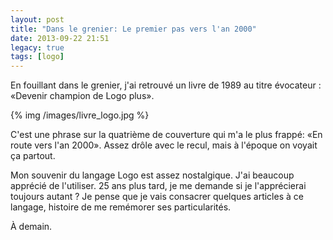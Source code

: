 ```yaml
---
layout: post
title: "Dans le grenier: Le premier pas vers l'an 2000"
date: 2013-09-22 21:51
legacy: true
tags: [logo]
---
```


En fouillant dans le grenier, j'ai retrouvé un livre de 1989 au titre
évocateur : «Devenir champion de Logo plus».

{% img /images/livre_logo.jpg %}

<!-- more -->

C'est une phrase sur la quatrième de couverture qui m'a le plus frappé:
«En route vers l'an 2000». Assez drôle avec le recul, mais à l'époque on
voyait ça partout.

Mon souvenir du langage Logo est assez nostalgique. J'ai beaucoup
apprécié de l'utiliser. 25 ans plus tard, je me demande si je
l'apprécierai toujours autant ? Je pense que je vais consacrer quelques
articles à ce langage, histoire de me remémorer ses particularités.





À demain.


